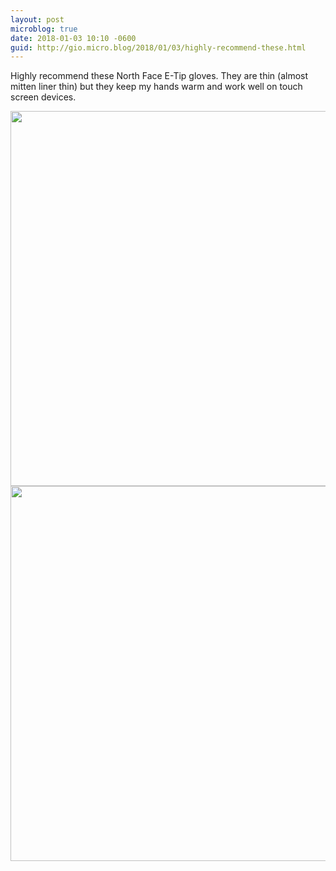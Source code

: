 ```yaml
---
layout: post
microblog: true
date: 2018-01-03 10:10 -0600
guid: http://gio.micro.blog/2018/01/03/highly-recommend-these.html
---
```

Highly recommend these North Face E-Tip gloves. They are thin (almost mitten liner thin) but they keep my hands warm and work well on touch screen devices.

<img src="http://gio.micro.blog/uploads/2018/9ae50ea827.jpg" width="599" height="600" /><img src="http://gio.micro.blog/uploads/2018/04645e4da6.jpg" width="599" height="600" />
